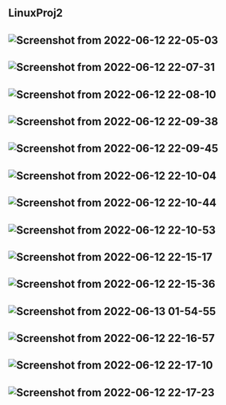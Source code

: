 ## LinuxProj2


  
## ![Screenshot from 2022-06-12 22-05-03](https://user-images.githubusercontent.com/70337488/173256660-33116606-d21e-4030-82a4-5d669bd01b9e.png)

## ![Screenshot from 2022-06-12 22-07-31](https://user-images.githubusercontent.com/70337488/173256661-f312e400-6cee-4f76-9149-0127712699ed.png)

## ![Screenshot from 2022-06-12 22-08-10](https://user-images.githubusercontent.com/70337488/173256662-835a2e7b-4617-418c-b294-a7ebf7c0e9a7.png)

## ![Screenshot from 2022-06-12 22-09-38](https://user-images.githubusercontent.com/70337488/173256663-cf44bdd8-3027-4162-9cce-c9d93d91547a.png)

## ![Screenshot from 2022-06-12 22-09-45](https://user-images.githubusercontent.com/70337488/173256666-d55b3a14-be37-4f3a-a955-e9a9b89137a2.png)

## ![Screenshot from 2022-06-12 22-10-04](https://user-images.githubusercontent.com/70337488/173256667-bf170b07-e32e-49cb-81f2-8162781f14b1.png)

## ![Screenshot from 2022-06-12 22-10-44](https://user-images.githubusercontent.com/70337488/173256669-4f2a7cb7-b15e-4348-9e62-973d32bf1b95.png)

## ![Screenshot from 2022-06-12 22-10-53](https://user-images.githubusercontent.com/70337488/173256670-18fae546-4133-4fd2-9636-91f6030757b6.png)

## ![Screenshot from 2022-06-12 22-15-17](https://user-images.githubusercontent.com/70337488/173256671-f4ebc0c6-877d-47a6-9d8d-6a1f36fdcee1.png)

## ![Screenshot from 2022-06-12 22-15-36](https://user-images.githubusercontent.com/70337488/173256672-bbc3cdfe-32ea-4173-aa0a-d157be9ebfc2.png)

## ![Screenshot from 2022-06-13 01-54-55](https://user-images.githubusercontent.com/70337488/173256875-7a55de17-bc27-42bbb62a92c82a8f32a2.png)

  
## ![Screenshot from 2022-06-12 22-16-57](https://user-images.githubusercontent.com/70337488/173256673-9e2ae226-3cc9-471f-9af5-404057e8a328.png)

## ![Screenshot from 2022-06-12 22-17-10](https://user-images.githubusercontent.com/70337488/173256675-c448c4d8-6553-44cc-8d65-0d5e5ac279a5.png)

## ![Screenshot from 2022-06-12 22-17-23](https://user-images.githubusercontent.com/70337488/173256676-e38b6a0f-1c2c-4cf2-b203-7db9888574e0.png)




</center>
